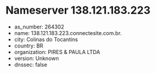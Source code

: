 # Nameserver 138.121.183.223

* as_number: 264302
* name: 138.121.183.223.connectesite.com.br.
* city: Colinas do Tocantins
* country: BR
* organization: PIRES & PAULA LTDA
* version: Unknown
* dnssec: false
